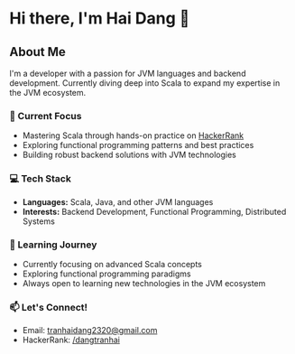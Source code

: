 # Hi there, I'm Hai Dang 👋

## About Me
I'm a developer with a passion for JVM languages and backend development. Currently diving deep into Scala to expand my expertise in the JVM ecosystem.

### 🔭 Current Focus
- Mastering Scala through hands-on practice on [HackerRank](https://www.hackerrank.com/dangtranhai)
- Exploring functional programming patterns and best practices
- Building robust backend solutions with JVM technologies

### 💻 Tech Stack 
- **Languages:** Scala, Java, and other JVM languages
- **Interests:** Backend Development, Functional Programming, Distributed Systems

### 🌱 Learning Journey
- Currently focusing on advanced Scala concepts
- Exploring functional programming paradigms  
- Always open to learning new technologies in the JVM ecosystem

### 📫 Let's Connect!
- Email: tranhaidang2320@gmail.com
- HackerRank: [/dangtranhai](https://www.hackerrank.com/dangtranhai)

<!--
**tranhaidang2320/tranhaidang2320** is a ✨ _special_ ✨ repository because its `README.md` (this file) appears on your GitHub profile.

Here are some ideas to get you started:

- 🔭 I’m currently working on ...
- 🌱 I’m currently learning ...
- 👯 I’m looking to collaborate on ...
- 🤔 I’m looking for help with ...
- 💬 Ask me about ...
- 📫 How to reach me: tranhaidang2320@gmail.com
- 😄 Pronouns: ...
- ⚡ Fun fact: ...
-->
